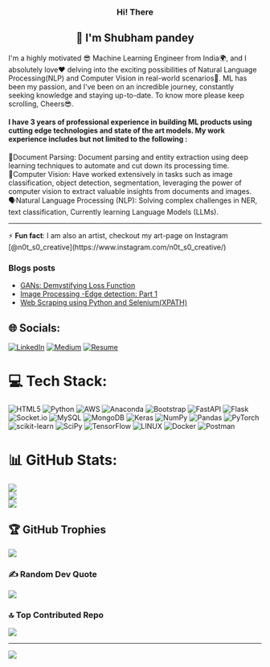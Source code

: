 <h3 align="center"> Hi! There </h3>
<h2 align="center"> 🙌 I'm Shubham pandey</h2>

I'm a highly motivated 😎 Machine Learning Engineer from India🌍, and I absolutely love❤ delving into the exciting possibilities of Natural Language Processing(NLP) and Computer Vision in real-world scenarios🦾. ML has been my passion, and I've been on an incredible journey, constantly seeking knowledge and staying up-to-date. To know more please keep scrolling, Cheers😎.
 
<h4>I have 3 years of professional experience in building ML products using cutting edge technologies and state of the art models. My work experience includes but not limited to the following :</h4>
 📜Document Parsing: Document parsing and entity extraction using deep learning techniques to automate and cut down its processing time.
<br> 🔬Computer Vision: Have worked extensively in tasks such as image classification, object detection, segmentation, leveraging the power of computer vision to extract valuable insights from documents and images.
<br> 🗣Natural Language Processing (NLP): Solving complex challenges in NER, text classification, Currently learning Language Models (LLMs).
<hr> ⚡ <b>Fun fact</b>: I am also an artist, checkout my art-page on Instagram [@n0t_s0_creative](https://www.instagram.com/n0t_s0_creative/)

### Blogs posts
<!-- BLOG-POST-LIST:START -->
- [GANs: Demystifying Loss Function](https://the-shubham-pandey.medium.com/gans-demystifying-loss-functions-318bf9ec1380?source=rss-839cba4253a8------2)
- [Image Processing -Edge detection: Part 1](https://the-shubham-pandey.medium.com/image-processing-edge-detection-part-1-d93b30f63a64?source=rss-839cba4253a8------2)
- [Web Scraping using Python and Selenium&lpar;XPATH&rpar;](https://medium.com/analytics-vidhya/web-scraping-using-python-and-selenium-xpath-f315f63ac229?source=rss-839cba4253a8------2)
<!-- BLOG-POST-LIST:END -->

## 🌐 Socials:
[![LinkedIn](https://img.shields.io/badge/LinkedIn-%230077B5.svg?logo=linkedin&logoColor=white)](https://linkedin.com/in/shubham-pandey-b93545147) [![Medium](https://img.shields.io/badge/Medium-12100E?logo=medium&logoColor=white)](https://medium.com/@@the-shubham-pandey) [![Resume](https://img.shields.io/badge/Resume-green)](https://drive.google.com/file/d/1k74_J2vOx835BJRffK-8YwqMD3EV4omi/view?usp=sharing)

# 💻 Tech Stack:
![HTML5](https://img.shields.io/badge/html5-%23E34F26.svg?style=flat&logo=html5&logoColor=white) ![Python](https://img.shields.io/badge/python-3670A0?style=flat&logo=python&logoColor=ffdd54) ![AWS](https://img.shields.io/badge/AWS-%23FF9900.svg?style=flat&logo=amazon-aws&logoColor=white) ![Anaconda](https://img.shields.io/badge/Anaconda-%2344A833.svg?style=flat&logo=anaconda&logoColor=white) ![Bootstrap](https://img.shields.io/badge/bootstrap-%23563D7C.svg?style=flat&logo=bootstrap&logoColor=white) ![FastAPI](https://img.shields.io/badge/FastAPI-005571?style=flat&logo=fastapi) ![Flask](https://img.shields.io/badge/flask-%23000.svg?style=flat&logo=flask&logoColor=white) ![Socket.io](https://img.shields.io/badge/Socket.io-black?style=flat&logo=socket.io&badgeColor=010101) ![MySQL](https://img.shields.io/badge/mysql-%2300f.svg?style=flat&logo=mysql&logoColor=white) ![MongoDB](https://img.shields.io/badge/MongoDB-%234ea94b.svg?style=flat&logo=mongodb&logoColor=white) ![Keras](https://img.shields.io/badge/Keras-%23D00000.svg?style=flat&logo=Keras&logoColor=white) ![NumPy](https://img.shields.io/badge/numpy-%23013243.svg?style=flat&logo=numpy&logoColor=white) ![Pandas](https://img.shields.io/badge/pandas-%23150458.svg?style=flat&logo=pandas&logoColor=white) ![PyTorch](https://img.shields.io/badge/PyTorch-%23EE4C2C.svg?style=flat&logo=PyTorch&logoColor=white) ![scikit-learn](https://img.shields.io/badge/scikit--learn-%23F7931E.svg?style=flat&logo=scikit-learn&logoColor=white) ![SciPy](https://img.shields.io/badge/SciPy-%230C55A5.svg?style=flat&logo=scipy&logoColor=%white) ![TensorFlow](https://img.shields.io/badge/TensorFlow-%23FF6F00.svg?style=flat&logo=TensorFlow&logoColor=white) ![LINUX](https://img.shields.io/badge/Linux-FCC624?style=flat&logo=linux&logoColor=black) ![Docker](https://img.shields.io/badge/docker-%230db7ed.svg?style=flat&logo=docker&logoColor=white) ![Postman](https://img.shields.io/badge/Postman-FF6C37?style=flat&logo=postman&logoColor=white)
# 📊 GitHub Stats:
![](https://github-readme-stats.vercel.app/api?username=shubham-253&theme=city_light&hide_border=false&include_all_commits=false&count_private=false)<br/>
![](https://github-readme-streak-stats.herokuapp.com/?user=shubham-253&theme=city_light&hide_border=false)<br/>
![](https://github-readme-stats.vercel.app/api/top-langs/?username=shubham-253&theme=city_light&hide_border=false&include_all_commits=false&count_private=false&layout=compact)

## 🏆 GitHub Trophies
![](https://github-profile-trophy.vercel.app/?username=shubham-253&theme=juicyfresh&no-frame=true&no-bg=false&margin-w=4)

### ✍️ Random Dev Quote
![](https://quotes-github-readme.vercel.app/api?type=horizontal&theme=tokyonight)

### 🔝 Top Contributed Repo
![](https://github-contributor-stats.vercel.app/api?username=shubham-253&limit=3&theme=gruvbox&combine_all_yearly_contributions=true)

---
[![](https://visitcount.itsvg.in/api?id=shubham-253&icon=0&color=8)](https://visitcount.itsvg.in)
